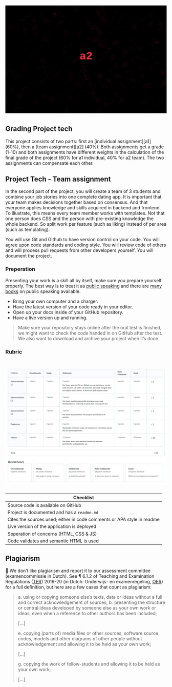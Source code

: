 # ![Banner - Assesment 2][banner]

## Grading Project tech
This project consists of two parts: first an [individual assignment][a1] (60%), then a [team assignment][a2] (40%). Both assignments get a grade (1-10) and both assignments have different weights in the calculation of the final grade of the project (60% for a1 individual, 40% for a2 team). The two assignments can compensate each other.


## Project Tech - Team assignment
In the second part of the project, you will create a team of 3 students and combine your job stories into one complete dating app. It is important that your team makes decisions together based on consensus. And that everyone applies knowledge and skills acquired in backend and frontend. To illustrate, this means every team member works with templates. Not that one person does CSS and the person with pre-existing knowledge the whole backend. So split work per feature (such as liking) instead of per area (such as templating).

You will use Git and Github to have version control on your code. You will agree upon code standards and coding style. You will review code of others and will process pull requests from other developers yourself. You will document the project.


### Preperation
Presenting your work is a skill all by itself, make sure you prepare yourself properly. The best way is to treat it as [public speaking](https://abookapart.com/products/demystifying-public-speaking) and there are [many books](https://be.noti.st/2018/recommended-books-for-public-speakers) on public speaking available.
* Bring your own computer and a charger.
* Have the latest version of your code ready in your editor.
* Open up your docs inside of your GitHub repository.
* Have a live version up and running.

> Make sure your repository stays online after the oral test is finished, we might want to check the code handed in on GitHub after the test. We also want to download and archive your project when it’s done.

### Rubric

# ![Rubric - Assesment 2][rubric]

| Checklist                                                                  |
| -------------------------------------------------------------------------- |
| Source code is available on GitHub                                         |
| Project is documented and has a `readme.md`                                |
| Cites the sources used; either in code comments or APA style in readme     |
| Live version of the application is deployed                                |
| Seperation of concerns (HTML, CSS & JS)                                    |
| Code validates and semantic HTML is used                                   |


## Plagiarism

💁  We don’t like plagiarism and report it to our assessment committee
(examencommissie in Dutch). See ¶ 6.1.2 of Teaching and Examination
Regulations ([TER][oer]) 2019-20 (in Dutch: Onderwijs- en examenregeling, [OER][oer]) for
a full definition, but here are a few cases that count as plagiarism:

> a. using or copying someone else’s texts, data or ideas without a full and
> correct acknowledgement of sources;
> b. presenting the structure or central ideas developed by someone else as
> your own work or ideas, even when a reference to other authors has been
> included;
>
> \[…]
>
> e. copying (parts of) media files or other sources, software source codes,
> models and other diagrams of other people without acknowledgement and
> allowing it to be held as your own work;
>
> \[…]
>
> g. copying the work of fellow-students and allowing it to be held as your
> own work;
>
> \[…]

[rubric]: ../assets/rubric-a2.png

[banner]: ../assets/banner-a2.svg

[oer]: https://studiegids.hva.nl/Onderwijs%20en%20examenregelingen/OER%20CMD%202019-2020%20-%20definitief%20-%20010719.pdf
